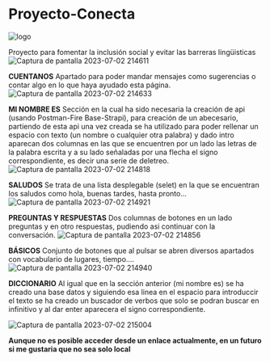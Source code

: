 # Proyecto-Conecta
![logo](https://github.com/DainaYBelloso/Proyecto-Conecta/assets/129385025/7af28ace-b5c4-494f-b532-12b31470af7c)



Proyecto para fomentar la inclusión social y evitar las barreras lingüisticas
![Captura de pantalla 2023-07-02 214611](https://github.com/DainaYBelloso/Proyecto-Conecta/assets/129385025/f158329b-219c-42e5-9ef8-f18265dd7a51)


**CUENTANOS** 
Apartado para poder mandar mensajes como sugerencias o contar algo en lo que haya ayudado esta página.
![Captura de pantalla 2023-07-02 214633](https://github.com/DainaYBelloso/Proyecto-Conecta/assets/129385025/cca9e9cd-c72a-4b10-8463-d7dc55bb0260)


 **MI NOMBRE ES** 
 Sección en la cual ha sido necesaria la creación de api (usando Postman-Fire Base-Strapi), para creación de un abecesario, partiendo de esta api una vez creada se ha utilizado para poder rellenar un espacio con texto (un nombre o cualquier otra palabra) y dado intro aparecan dos columnas en las que se encuentren por un lado las letras de la palabra escrita y a su lado señaladas por una flecha el signo correspondiente, es decir una serie de deletreo.
![Captura de pantalla 2023-07-02 214818](https://github.com/DainaYBelloso/Proyecto-Conecta/assets/129385025/acb65aa6-0620-4ec4-b8ab-49d0d1c3329d)



 
 **SALUDOS**
 Se trata de una lista desplegable (selet) en la que se encuentran los saludos como hola, buenas tardes, hasta pronto...
![Captura de pantalla 2023-07-02 214921](https://github.com/DainaYBelloso/Proyecto-Conecta/assets/129385025/7f92fd62-7680-4979-b3fb-d0270e64b8c5)


 
**PREGUNTAS Y RESPUESTAS**
Dos columnas de botones  en un lado preguntas y en otro respuestas, pudiendo asi continuar con la conversación.
![Captura de pantalla 2023-07-02 214856](https://github.com/DainaYBelloso/Proyecto-Conecta/assets/129385025/ff4f45cb-9630-42df-8b22-b66d0105412a)


 
**BÁSICOS**
Conjunto de botones que al pulsar se abren diversos apartados con vocabulario de lugares, tiempo....
![Captura de pantalla 2023-07-02 214940](https://github.com/DainaYBelloso/Proyecto-Conecta/assets/129385025/98631c34-b963-40b1-a9aa-80242b116e8b)



**DICCIONARIO** 
Al igual que en la sección anterior (mi nombre es) se ha creado una base datos y siguiendo esa linea en el espacio para introduccir el texto se ha creado un buscador de verbos que solo se podran buscar en infinitivo y al dar enter aparecera el signo correspondiente.

![Captura de pantalla 2023-07-02 215004](https://github.com/DainaYBelloso/Proyecto-Conecta/assets/129385025/57c63602-328c-4299-a6e3-8fdf931ec789)


**Aunque no es posible acceder desde un enlace actualmente, en un futuro si me gustaria que no sea solo local**
